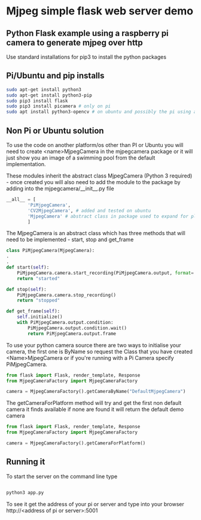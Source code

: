 # Mjpeg simple flask web server demo

## Python Flask example using a raspberry pi camera to generate mjpeg over http

Use standard installations for pip3 to install the python packages

## Pi/Ubuntu and pip installs
```bash
sudo apt-get install python3
sudo apt-get install python3-pip
sudo pip3 install flask
sudo pip3 install picamera # only on pi
sudo apt install python3-opencv # on ubuntu and possibly the pi using a usb camera
```
## Non Pi or Ubuntu solution

To use the code on another platform/os other than PI or Ubuntu you will need to create \<name\>MjpegCamera in the mjpegcamera package or it will just show you an image of a swimming pool from the default implementation.

These modules inherit the abstract class MjpegCamera (Python 3 required) - once created you will also need to add
the module to the package by adding into the mjpegcamera/\_\_init\_\_.py file

```python
__all__ = [
        'PiMjpegCamera',
        'CV2MjpegCamera', # added and tested on ubuntu
        'MjpegCamera' # abstract class in package used to expand for platforms
        ]
```
The MjpegCamera is an abstract class which has three methods that will need to be implemented - start, stop and get_frame

```python
class PiMjpegCamera(MjpegCamera):
.
.
def start(self):
    PiMjpegCamera.camera.start_recording(PiMjpegCamera.output, format='mjpeg')
    return "started"

def stop(self):
    PiMjpegCamera.camera.stop_recording()
    return "stopped"

def get_frame(self):
    self.initialize()
    with PiMjpegCamera.output.condition:
        PiMjpegCamera.output.condition.wait()
        return PiMjpegCamera.output.frame

```
To use your python camera source there are two ways to initialise your camera, the first one is ByName so request the Class that you have created \<Name\>MjpegCamera or if you're running with a Pi Camera specify PiMjpegCamera.

```python
from flask import Flask, render_template, Response
from MjpegCameraFactory import MjpegCameraFactory

camera = MjpegCameraFactory().getCameraByName("DefaultMjpegCamera")
```

The getCameraForPlatform method will try and get the first non default camera it finds available if none are found it will return the default demo camera

```python
from flask import Flask, render_template, Response
from MjpegCameraFactory import MjpegCameraFactory

camera = MjpegCameraFactory().getCameraForPlatform()
```

## Running it
To start the server on the command line type
```bash

python3 app.py
```
To see it get the address of your pi or server and type into your browser http://\<address of pi or server\>:5001
